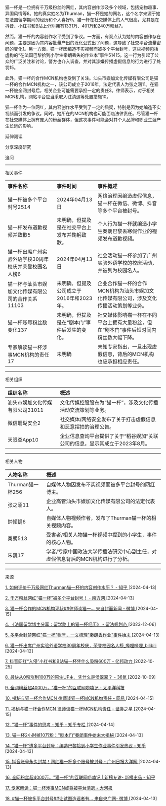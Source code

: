 猫一杯是一位拥有千万级粉丝的网红，其内容创作涉及多个领域，包括宠物趣事、异国风情等8。她的真实姓名为Thurman，猫一杯是她的网名，这个名字来源于她在法国留学期间的经历和个人喜好9。猫一杯在社交媒体上的人气很高，尤其是在抖音、小红书和B站上分别拥有1331万、401万和240万粉丝7。

然而，猫一杯的内容创作水平受到了争议。一方面，有观点认为她的内容创作存在问题，主要是因为其内容批量产出的泛化公式出了问题，这导致了社交平台流量密码的变化1。另一方面，猫一杯因编造不实视频而被多个平台封号，这些视频包括虚构的“在法国巴黎拾到小学生秦朗丢失的作业本”事件51415。这一行为引起了公众的广泛关注和讨论，警方也介入调查，并对其涉嫌传播虚假信息的行为进行了处罚15。

此外，猫一杯的合作MCN机构也受到了关注。汕头市娱加文化传媒有限公司是猫一杯的合作MCN机构之一，该公司成立于2016年，法定代表人为张之涵11。在猫一杯被全网封号后，相关企业可能需要承担一定的责任3。律师表示，对于相关MCN机构，网站平台应当采取入驻清退等处置措施10。

猫一杯作为一位网红，其内容创作水平受到了一定的质疑，特别是因为她编造不实视频而引发的争议。同时，她所在的MCN机构也可能面临法律责任。尽管猫一杯在社交媒体上拥有庞大的粉丝群体，但这次事件可能会对其个人品牌和职业生涯产生长远的影响。

延伸阅读



分享深度研究

追问



------



相关事件





| 事件名称                                              | 事件时间                                     | 事件概述                                                     |
| :---------------------------------------------------- | :------------------------------------------- | :----------------------------------------------------------- |
| 猫一杯被多个平台封号2514                              | 2024年04月13日                               | 网络治理因编造虚假信息，猫一杯在微信、微博、抖音等多个平台被封号。 |
| 猫一杯发布道歉视频并致歉5                             | 未明确，但提及是在社交平台上发布并鞠躬致歉。 | 个人行为猫一杯就编造小学生秦朗巴黎丢寒假作业的视频发布道歉视频。 |
| 猫一杯出席广州实验外语学校30周年校庆并荣登校园名人榜6 | 2024年04月13日                               | 社会活动猫一杯参加了广州实验外语学校的校庆活动，并被列为校园名人。 |
| 猫一杯与汕头市娱加文化传媒有限公司的合作关系11103     | 未明确，但提及公司成立于2016年和2023年。     | 企业合作猫一杯的合作MCN机构为汕头市娱加文化传媒有限公司，涉及文化传播活动策划等业务。 |
| 猫一杯账号粉丝数变化137                               | 未明确，但提及是在“剧本门”事件后发生的变化。 | 社交媒体影响猫一杯在不同平台上拥有大量粉丝，但在“剧本门”事件后短时间内粉丝数大幅下降。 |
| 专家解读猫一杯涉事MCN机构的责任17                     | 未明确                                       | 未知专家指出，一旦出现虚假信息，背后的MCN机构也应承担相应责任。 |

------



相关组织





| 组织名称                        | 概述                                                         |
| :------------------------------ | :----------------------------------------------------------- |
| 汕头市娱加文化传媒有限公司31011 | 文化传媒控股股东为“猫一杯”，涉及文化传播活动交流策划等业务。 |
| 微信珊瑚安全2                   | 社交媒体/网络安全发布了关于打击虚假信息和恶意摆拍的治理公告。 |
| 天眼查App10                     | 企业信息查询平台提供了关于“稻谷娱加”关联公司的信息，显示其成立于2023年8月。 |

------



相关人物





| 人物名称         | 概述                                                         |
| :--------------- | :----------------------------------------------------------- |
| Thurman猫一杯256 | 自媒体人物因发布不实视频而被多平台封号的网红博主。           |
| 张之涵11         | 企业高管汕头市娱加文化传媒有限公司的法定代表人。             |
| 鈡傾锔6          | 自媒体人物视频作者，发布了Thurman猫一杯的相关视频内容。      |
| 秦朗513          | 受害者/相关人物猫一杯视频中提到的小学生，事件的核心人物。    |
| 朱巍17           | 学者/专家中国政法大学传播法研究中心副主任，对虚假信息背后的MCN机构进行了分析。 |

------



来源

[1. 如何评价千万级网红Thurman猫一杯的内容创作水平？ - 知乎 ](https://www.zhihu.com/question/652822985)[2024-04-13]

[2. 千万粉丝网红“猫一杯”被多个平台封号！ - 南方网 ](https://news.southcn.com/node_179d29f1ce/7c7f6d056d.shtml)[2024-04-13]

[3. 猫一杯合作的MCN机构现状##律师谈猫一... 来自封面新闻 - 微博 ](https://weibo.com/1496814565/O9NPu0j2b)[2024-04-15]

[4. 《法国留学博主分享：留学路上的猫一杯经历》 - 留法规划帝 ](https://www.frplanking.com/article/1372977)[2023-12-06]

[5. 多平台封禁网红"猫一杯"账号，一文梳理"秦朗丢作业"事件始末 ](https://news.ycwb.com/2024-04/13/content_52619277.htm)[2024-04-13]

[6. 猫一杯出席广州实验外语学校30周年校庆，荣登校园名人榜_哔哩哔哩_bilibili ](https://www.bilibili.com/video/BV1C1421o7TS/)[2024-04-13]

[7. 抖音网红“入侵”小红书和B站猫一杯凭什么吸粉600万 - 亿邦动力 ](https://m.ebrun.com/503034.html)[2022-10-25]

[8. 最快从0粉涨到100万的原生UP主，凭什么是侯翠翠？ - 36氪 ](https://m.36kr.com/p/1950314286320005)[2022-10-09]

[9. 全网粉丝超4000万，“猫一杯”的互联网唠嗑记 - 太平洋科技](https://www.pconline.com.cn/focus/1705/17057948.html)

[10. 揭秘与猫一杯合作MCN 律师谈猫一杯MCN机构责任 - 网易 ](https://m.163.com/dy/article/IVQR0BID0511D2LM.html?clickfrom=subscribe&spss=adap_pc)[2024-04-15]

[11. 揭秘与猫一杯合作MCN 律师谈猫一杯MCN机构责任 - 证券之星 ](https://wap.stockstar.com/detail/IG2024041500007356)[2024-04-15]

[12. "猫一杯"事件的思考 - 知乎 - 知乎专栏 ](https://zhuanlan.zhihu.com/p/692417188)[2024-04-14]

[13. 猫一杯2小时掉10万粉："剧本门"秦朗事件始末大揭秘 ](https://baijiahao.baidu.com/s?id=1796208052585884810)[2024-04-13]

[14. "猫一杯"遭多平台封号：编造巴黎拾到小学生作业事件引发热议 - 知乎 ](https://zhuanlan.zhihu.com/p/692388556)[2024-04-13]

[15. 抖音账号永久封禁！网红猫一杯多个账号被封号 - 广州日报大洋网 ](https://news.dayoo.com/society/202404/13/140000_54655211.htm)[2024-04-13]

[16. 全网粉丝超4000万，"猫一杯"的互联网唠嗑记 | 新榜专访- 新榜出品 - 知乎](https://zhuanlan.zhihu.com/p/679366590)

[17. 专家解读：猫一杯涉事MCN或将被平台清退 - 大河报](https://www.dahebao.cn/news/2026378?cid=2026378)

[18. #猫一杯被多平台封号##让试图造谣者有... 来自央广网- 微博 ](https://weibo.com/1683472727/O9yt3ERld?type=repost)[2024-04-13]